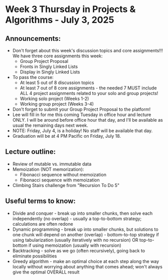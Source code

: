 # Week 3 Thursday in Projects & Algorithms - July 3, 2025

## Announcements:
- Don't forget about this week's discussion topics and core assignments!!!  We have three core assignments this week:
    - Group Project Proposal
    - Fronts in Singly Linked Lists
    - Display in Singly Linked Lists
- To pass the course:
    - At least 5 out of 8 discussion topics
    - At least 7 out of 8 core assignments - the needed 7 MUST include ALL 4 project assignments related to your solo and group projects!
    - Working solo project (Weeks 1-2)
    - Working group project (Weeks 3-4)
- Don't forget to submit your Group Project Proposal to the platform!
- Lee will fill in for me this coming Tuesday in office hour and lecture ONLY.  I will be around before office hour that day, and I'll be available as usual the remaining days next week.
- NOTE: Friday, July 4, is a holiday!  No staff will be available that day.
- Graduation will be at 4 PM Pacific on Friday, July 18.

## Lecture outline:
- Review of mutable vs. immutable data
- Memoization (NOT memorization):
    - Fibonacci sequence without memoization
    - Fibonacci sequence with memoization
- Climbing Stairs challenge from "Recursion To Do 5"

## Useful terms to know:
- Divide and conquer - break up into smaller chunks, then solve each independently (no overlap) - usually a top-to-bottom strategy; calculations are often redone
- Dynamic programming - break up into smaller chunks, but solutions to one chunk will depend on another (overlap) - bottom-to-top strategy if using tabularization (usually iteratively with no recursion) OR top-to-bottom if using memoization (usually with recursion)
- Backtracking - solve as we go (often recursively), going back to eliminate possibilities
- Greedy algorithm - make an optimal choice at each step along the way locally without worrying about anything that comes ahead; won't always give the optimal OVERALL result